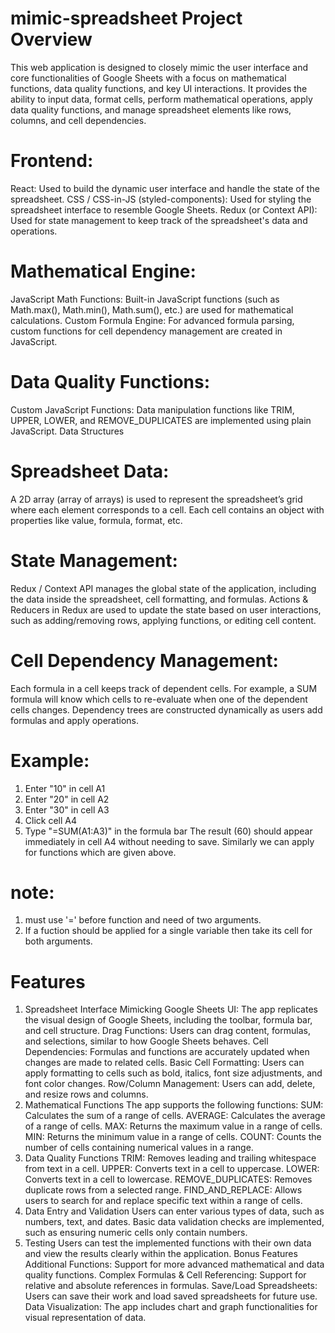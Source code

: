 # mimic-spreadsheet Project Overview
This web application is designed to closely mimic the user interface and core functionalities of Google Sheets with a focus on mathematical functions, data quality functions, and key UI interactions. It provides the ability to input data, format cells, perform mathematical operations, apply data quality functions, and manage spreadsheet elements like rows, columns, and cell dependencies.
# Frontend:

React: Used to build the dynamic user interface and handle the state of the spreadsheet.
CSS / CSS-in-JS (styled-components): Used for styling the spreadsheet interface to resemble Google Sheets.
Redux (or Context API): Used for state management to keep track of the spreadsheet's data and operations.

# Mathematical Engine:

JavaScript Math Functions: Built-in JavaScript functions (such as Math.max(), Math.min(), Math.sum(), etc.) are used for mathematical calculations.
Custom Formula Engine: For advanced formula parsing, custom functions for cell dependency management are created in JavaScript.
# Data Quality Functions:

Custom JavaScript Functions: Data manipulation functions like TRIM, UPPER, LOWER, and REMOVE_DUPLICATES are implemented using plain JavaScript.
Data Structures
# Spreadsheet Data:

A 2D array (array of arrays) is used to represent the spreadsheet’s grid where each element corresponds to a cell.
Each cell contains an object with properties like value, formula, format, etc.
# State Management:

Redux / Context API manages the global state of the application, including the data inside the spreadsheet, cell formatting, and formulas.
Actions & Reducers in Redux are used to update the state based on user interactions, such as adding/removing rows, applying functions, or editing cell content.
# Cell Dependency Management:

Each formula in a cell keeps track of dependent cells. For example, a SUM formula will know which cells to re-evaluate when one of the dependent cells changes.
Dependency trees are constructed dynamically as users add formulas and apply operations.
# Example:

1. Enter "10" in cell A1
2. Enter "20" in cell A2
3. Enter "30" in cell A3
4. Click cell A4
5. Type "=SUM(A1:A3)" in the formula bar
The result (60) should appear immediately in cell A4 without needing to save.
Similarly we can apply for functions which are given above.
# note:

1. must use '=' before function and need of two arguments.
2. If a fuction should be applied for a single variable then take its cell for both arguments.
# Features

1. Spreadsheet Interface
Mimicking Google Sheets UI: The app replicates the visual design of Google Sheets, including the toolbar, formula bar, and cell structure.
Drag Functions: Users can drag content, formulas, and selections, similar to how Google Sheets behaves.
Cell Dependencies: Formulas and functions are accurately updated when changes are made to related cells.
Basic Cell Formatting: Users can apply formatting to cells such as bold, italics, font size adjustments, and font color changes.
Row/Column Management: Users can add, delete, and resize rows and columns.
2. Mathematical Functions
The app supports the following functions:
SUM: Calculates the sum of a range of cells.
AVERAGE: Calculates the average of a range of cells.
MAX: Returns the maximum value in a range of cells.
MIN: Returns the minimum value in a range of cells.
COUNT: Counts the number of cells containing numerical values in a range.
3. Data Quality Functions
TRIM: Removes leading and trailing whitespace from text in a cell.
UPPER: Converts text in a cell to uppercase.
LOWER: Converts text in a cell to lowercase.
REMOVE_DUPLICATES: Removes duplicate rows from a selected range.
FIND_AND_REPLACE: Allows users to search for and replace specific text within a range of cells.
4. Data Entry and Validation
Users can enter various types of data, such as numbers, text, and dates.
Basic data validation checks are implemented, such as ensuring numeric cells only contain numbers.
5. Testing
Users can test the implemented functions with their own data and view the results clearly within the application.
Bonus Features
Additional Functions: Support for more advanced mathematical and data quality functions.
Complex Formulas & Cell Referencing: Support for relative and absolute references in formulas.
Save/Load Spreadsheets: Users can save their work and load saved spreadsheets for future use.
Data Visualization: The app includes chart and graph functionalities for visual representation of data.
